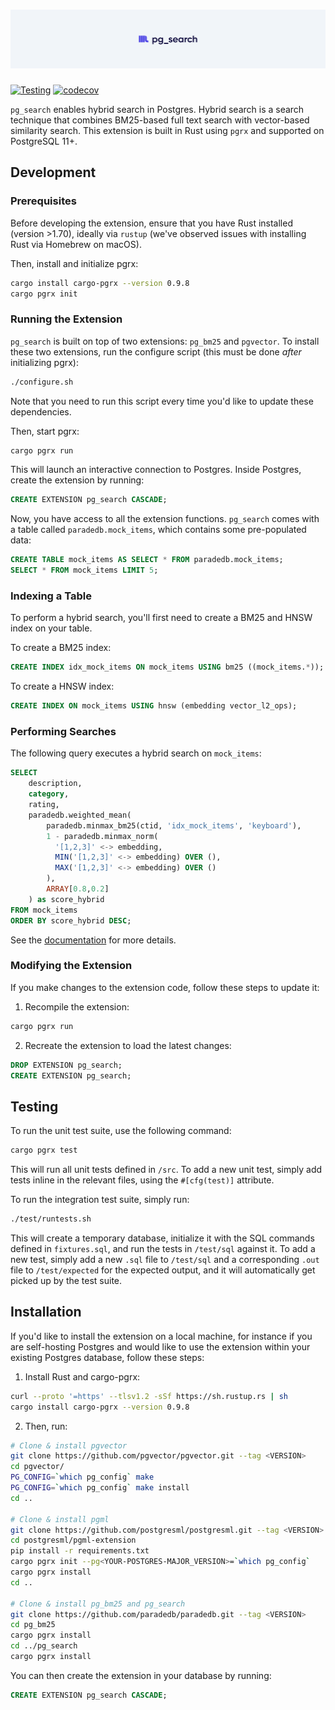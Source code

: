 <h1 align="center">
  <img src="../docs/logo/pg_search.svg" alt="pg_search" width="600px"></a>
<br>
</h1>

[![Testing](https://github.com/paradedb/paradedb/actions/workflows/test-pg_search.yml/badge.svg)](https://github.com/paradedb/paradedb/actions/workflows/test-pg_search.yml)
[![codecov](https://codecov.io/gh/getretake/paradedb/graph/badge.svg?token=PHV8CAMHNQ)](https://codecov.io/gh/getretake/paradedb)

`pg_search` enables hybrid search in Postgres. Hybrid search is a search technique
that combines BM25-based full text search with vector-based similarity search. This
extension is built in Rust using `pgrx` and supported on PostgreSQL 11+.

## Development

### Prerequisites

Before developing the extension, ensure that you have Rust installed
(version >1.70), ideally via `rustup` (we've observed issues with installing Rust
via Homebrew on macOS).

Then, install and initialize pgrx:

```bash
cargo install cargo-pgrx --version 0.9.8
cargo pgrx init
```

### Running the Extension

`pg_search` is built on top of two extensions: `pg_bm25` and `pgvector`. To install
these two extensions, run the configure script (this must be done _after_ initializing
pgrx):

```bash
./configure.sh
```

Note that you need to run this script every time you'd like to update these dependencies.

Then, start pgrx:

```bash
cargo pgrx run
```

This will launch an interactive connection to Postgres. Inside Postgres, create
the extension by running:

```sql
CREATE EXTENSION pg_search CASCADE;
```

Now, you have access to all the extension functions. `pg_search` comes with a table
called `paradedb.mock_items`, which contains some pre-populated data:

```sql
CREATE TABLE mock_items AS SELECT * FROM paradedb.mock_items;
SELECT * FROM mock_items LIMIT 5;
```

### Indexing a Table

To perform a hybrid search, you'll first need to create a BM25 and HNSW index on
your table.

To create a BM25 index:

```sql
CREATE INDEX idx_mock_items ON mock_items USING bm25 ((mock_items.*));
```

To create a HNSW index:

```sql
CREATE INDEX ON mock_items USING hnsw (embedding vector_l2_ops);
```

### Performing Searches

The following query executes a hybrid search on `mock_items`:

```sql
SELECT
    description,
    category,
    rating,
    paradedb.weighted_mean(
        paradedb.minmax_bm25(ctid, 'idx_mock_items', 'keyboard'),
        1 - paradedb.minmax_norm(
          '[1,2,3]' <-> embedding,
          MIN('[1,2,3]' <-> embedding) OVER (),
          MAX('[1,2,3]' <-> embedding) OVER ()
        ),
        ARRAY[0.8,0.2]
    ) as score_hybrid
FROM mock_items
ORDER BY score_hybrid DESC;
```

See the [documentation](https://docs.paradedb.com/search/hybrid) for more details.

### Modifying the Extension

If you make changes to the extension code, follow these steps to update it:

1. Recompile the extension:

```bash
cargo pgrx run
```

2. Recreate the extension to load the latest changes:

```sql
DROP EXTENSION pg_search;
CREATE EXTENSION pg_search;
```

## Testing

To run the unit test suite, use the following command:

```bash
cargo pgrx test
```

This will run all unit tests defined in `/src`. To add a new unit test, simply add
tests inline in the relevant files, using the `#[cfg(test)]` attribute.

To run the integration test suite, simply run:

```bash
./test/runtests.sh
```

This will create a temporary database, initialize it with the SQL commands defined
in `fixtures.sql`, and run the tests in `/test/sql` against it. To add a new test,
simply add a new `.sql` file to `/test/sql` and a corresponding `.out` file to
`/test/expected` for the expected output, and it will automatically get picked up
by the test suite.

## Installation

If you'd like to install the extension on a local machine, for instance if you
are self-hosting Postgres and would like to use the extension within your existing
Postgres database, follow these steps:

1. Install Rust and cargo-pgrx:

```bash
curl --proto '=https' --tlsv1.2 -sSf https://sh.rustup.rs | sh
cargo install cargo-pgrx --version 0.9.8
```

2. Then, run:

```bash
# Clone & install pgvector
git clone https://github.com/pgvector/pgvector.git --tag <VERSION>
cd pgvector/
PG_CONFIG=`which pg_config` make
PG_CONFIG=`which pg_config` make install
cd ..

# Clone & install pgml
git clone https://github.com/postgresml/postgresml.git --tag <VERSION>
cd postgresml/pgml-extension
pip install -r requirements.txt
cargo pgrx init --pg<YOUR-POSTGRES-MAJOR_VERSION>=`which pg_config`
cargo pgrx install
cd ..

# Clone & install pg_bm25 and pg_search
git clone https://github.com/paradedb/paradedb.git --tag <VERSION>
cd pg_bm25
cargo pgrx install
cd ../pg_search
cargo pgrx install
```

You can then create the extension in your database by running:

```sql
CREATE EXTENSION pg_search CASCADE;
```
